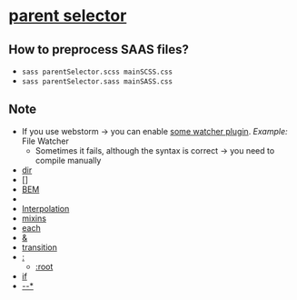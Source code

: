 # [parent selector](https://sass-lang.com/documentation/parent-selector/)

## How to preprocess SAAS files?
* `sass parentSelector.scss mainSCSS.css`
* `sass parentSelector.sass mainSASS.css`

## Note
* If you use webstorm -> you can enable [some watcher plugin](https://www.jetbrains.com/help/webstorm/transpiling-sass-less-and-scss-to-css.html). _Example:_ File Watcher
  * Sometimes it fails, although the syntax is correct -> you need to compile manually
* [dir](https://developer.mozilla.org/en-US/docs/Web/HTML/Global_attributes/dir)
* [[]](https://developer.mozilla.org/en-US/docs/Web/CSS/Attribute_selectors)
* [BEM](https://getbem.com/)
* 
* [Interpolation](https://sass-lang.com/documentation/interpolation/)
* [mixins](https://sass-lang.com/guide/#mixins)
* [each](https://sass-lang.com/documentation/at-rules/control/each/)
* [&](https://sass-lang.com/documentation/style-rules/parent-selector/)
* [transition](https://developer.mozilla.org/en-US/docs/Web/CSS/transition)
* [:](https://developer.mozilla.org/en-US/docs/Web/CSS/Pseudo-classes)
  * [:root](https://developer.mozilla.org/en-US/docs/Web/CSS/:root)
* [if](https://sass-lang.com/documentation/at-rules/control/if/)
* [--*](https://developer.mozilla.org/en-US/docs/Web/CSS/--*)

